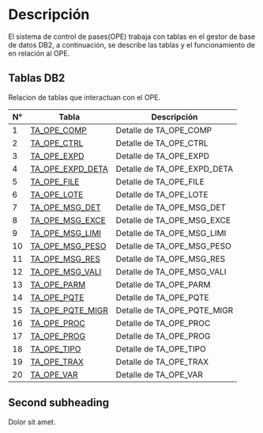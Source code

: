 # Descripción
El sistema de control de pases(OPE) trabaja con tablas en el gestor de base de datos DB2, a continuación, se describe las tablas y el funcionamiento de en relación al OPE.

## Tablas DB2
Relacion de tablas que interactuan con el OPE.

| N° | Tabla | Descripción |
|----|-------|-------------|
| 1  | <a href="index.html#/pages/tables/TA_OPE_COMP.md" target="_blank">TA_OPE_COMP</a> | Detalle de TA_OPE_COMP |
| 2  | <a href="index.html#/pages/tables/TA_OPE_CTRL.md" target="_blank">TA_OPE_CTRL</a> | Detalle de TA_OPE_CTRL |
| 3  | <a href="index.html#/pages/tables/TA_OPE_EXPD.md" target="_blank">TA_OPE_EXPD</a> | Detalle de TA_OPE_EXPD |
| 4  | <a href="index.html#/pages/tables/TA_OPE_EXPD_DETA.md" target="_blank">TA_OPE_EXPD_DETA</a> | Detalle de TA_OPE_EXPD_DETA |
| 5  | <a href="index.html#/pages/tables/TA_OPE_FILE.md" target="_blank">TA_OPE_FILE</a> | Detalle de TA_OPE_FILE |
| 6  | <a href="index.html#/pages/tables/TA_OPE_LOTE.md" target="_blank">TA_OPE_LOTE</a> | Detalle de TA_OPE_LOTE |
| 7  | <a href="index.html#/pages/tables/TA_OPE_MSG_DET.md" target="_blank">TA_OPE_MSG_DET</a> | Detalle de TA_OPE_MSG_DET |
| 8  | <a href="index.html#/pages/tables/TA_OPE_MSG_EXCE.md" target="_blank">TA_OPE_MSG_EXCE</a> | Detalle de TA_OPE_MSG_EXCE |
| 9  | <a href="index.html#/pages/tables/TA_OPE_MSG_LIMI.md" target="_blank">TA_OPE_MSG_LIMI</a> | Detalle de TA_OPE_MSG_LIMI |
| 10 | <a href="index.html#/pages/tables/TA_OPE_MSG_PESO.md" target="_blank">TA_OPE_MSG_PESO</a> | Detalle de TA_OPE_MSG_PESO |
| 11 | <a href="index.html#/pages/tables/TA_OPE_MSG_RES.md" target="_blank">TA_OPE_MSG_RES</a> | Detalle de TA_OPE_MSG_RES |
| 12 | <a href="index.html#/pages/tables/TA_OPE_MSG_VALI.md" target="_blank">TA_OPE_MSG_VALI</a> | Detalle de TA_OPE_MSG_VALI |
| 13 | <a href="index.html#/pages/tables/TA_OPE_PARM.md" target="_blank">TA_OPE_PARM</a> | Detalle de TA_OPE_PARM |
| 14 | <a href="index.html#/pages/tables/TA_OPE_PQTE.md" target="_blank">TA_OPE_PQTE</a> | Detalle de TA_OPE_PQTE |
| 15 | <a href="index.html#/pages/tables/TA_OPE_PQTE_MIGR.md" target="_blank">TA_OPE_PQTE_MIGR</a> | Detalle de TA_OPE_PQTE_MIGR |
| 16 | <a href="index.html#/pages/tables/TA_OPE_PROC.md" target="_blank">TA_OPE_PROC</a> | Detalle de TA_OPE_PROC |
| 17 | <a href="index.html#/pages/tables/TA_OPE_PROG.md" target="_blank">TA_OPE_PROG</a> | Detalle de TA_OPE_PROG |
| 18 | <a href="index.html#/pages/tables/TA_OPE_TIPO.md" target="_blank">TA_OPE_TIPO</a> | Detalle de TA_OPE_TIPO |
| 19 | <a href="index.html#/pages/tables/TA_OPE_TRAX.md" target="_blank">TA_OPE_TRAX</a> | Detalle de TA_OPE_TRAX |
| 20 | <a href="index.html#/pages/tables/TA_OPE_VAR.md" target="_blank">TA_OPE_VAR</a> | Detalle de TA_OPE_VAR |




## Second subheading

Dolor sit amet.
